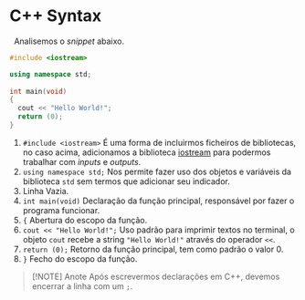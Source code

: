 # C++ Syntax
&nbsp; Analisemos o _snippet_ abaixo.
```cpp
#include <iostream>

using namespace std;  
  
int main(void)
{  
  cout << "Hello World!";  
  return (0);  
}
```
1. `#include <iostream>` É uma forma de incluirmos ficheiros de bibliotecas, no caso acima, adicionamos a biblioteca [iostream](iostream.md) para podermos trabalhar com _inputs_ e _outputs_.
2. `using namespace std;` Nos permite fazer uso dos objetos e variáveis da biblioteca `std` sem termos que adicionar seu indicador.
3. Linha Vazia.
4. `int main(void)` Declaração da função principal, responsável por fazer o programa funcionar.
5. `{` Abertura do escopo da função.
6. `cout << "Hello World!";` Uso padrão para imprimir textos no terminal, o objeto `cout` recebe a string `"Hello World!"` através do operador `<<`.
7. `return (0);` Retorno da função principal, tem como padrão o valor 0.
8. `}` Fecho do escopo da função.

> [!NOTE] Anote
> Após escrevermos declarações em C++, devemos encerrar a linha com um `;`.

